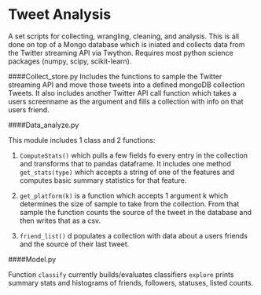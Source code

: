 Tweet Analysis
=======================

A set scripts for collecting, wrangling, cleaning, and analysis. This is all done on top of a Mongo database which is iniated and collects data from the Twitter streaming API via Twython. Requires most python science packages (numpy, scipy, scikit-learn).

####Collect_store.py 
Includes the functions to sample the Twitter streaming API and move those tweets into a defined mongoDB collection Tweets. It also includes another Twitter API call function which takes a users screenname as the argument and fills a collection with info on that users friend.

####Data_analyze.py

This module includes 1 class and 2 functions:

1. ```ComputeStats()``` which pulls a few fields fo every entry in the collection and transforms that to pandas dataframe. It includes one method ```get_stats(type)``` which accepts a string of one of the features and computes basic summary statistics for that feature.

2. ```get_platform(k)``` is a function which accepts 1 argument k which determines the size of sample to take from the collection. From that sample the function counts the source of the tweet in the database and then writes that as a csv. 

3. ```friend_list()``` d populates a collection with data about a users friends and the source of their last tweet. 

####Model.py

Function ```classify``` currently builds/evaluates classifiers ```explore``` prints summary stats and histograms of friends, followers, statuses, listed counts.
